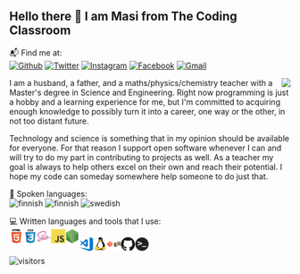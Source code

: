 ## Hello there 👋 I am Masi from The Coding Classroom

:mailbox_with_mail: Find me at:  
[![Github](https://img.shields.io/badge/-Github-a9a9a9?style=flat&logo=Github&logoColor=white)](https://github.com/The-Coding-Classroom)
[![Twitter](https://img.shields.io/badge/-Twitter-blue?style=flat&logo=Twitter&logoColor=white)](https://twitter.com/thecodingclass1)
[![Instagram](https://img.shields.io/badge/-Instagram-c13584?style=flat&labelColor=c13584&logo=instagram&logoColor=white)](https://www.instagram.com/thecodingclassroom/)
[![Facebook](https://img.shields.io/badge/-Facebook-blue?style=flat&logo=Facebook&logoColor=white)](https://twitter.com/thecodingclass1)
[![Gmail](https://img.shields.io/badge/-Gmail-c14438?style=flat&logo=Gmail&logoColor=white)](mailto:thecodingclassroom@gmail.com)

<img align="right" src="https://media.giphy.com/media/128Ygie2wLdH5m/giphy.gif" />

I am a husband, a father, and a maths/physics/chemistry teacher with a Master's degree in Science and Engineering. Right now programming is just a hobby and a learning experience for me, but I'm committed to acquiring enough knowledge to possibly turn it into a career, one way or the other, in not too distant future.

Technology and science is something that in my opinion should be available for everyone. For that reason I support open software whenever I can and will try to do my part in contributing to projects as well. As a teacher my goal is always to help others excel on their own and reach their potential. I hope my code can someday somewhere help someone to do just that.

:speech_balloon: Spoken languages:  
<img src="https://raw.githubusercontent.com/hjnilsson/country-flags/master/svg/gb.svg" alt="finnish" width="25" height="15"/>
<img src="https://raw.githubusercontent.com/hjnilsson/country-flags/master/svg/fi.svg" alt="finnish" width="25" height="15"/>
<img src="https://raw.githubusercontent.com/hjnilsson/country-flags/master/svg/se.svg" alt="swedish" width="25" height="15"/>  

:computer: Written languages and tools that I use:  
<img align="left" alt="HTML5" width="25px" height="25" src="https://raw.githubusercontent.com/github/explore/80688e429a7d4ef2fca1e82350fe8e3517d3494d/topics/html/html.png" />
<img align="left" alt="CSS3" width="25px" height="25" src="https://raw.githubusercontent.com/github/explore/80688e429a7d4ef2fca1e82350fe8e3517d3494d/topics/css/css.png" />
<img align="left" alt="Sass" width="25px" height="25" src="https://raw.githubusercontent.com/github/explore/80688e429a7d4ef2fca1e82350fe8e3517d3494d/topics/sass/sass.png" />
<img align="left" alt="JavaScript" width="25px" height="25" src="https://raw.githubusercontent.com/github/explore/80688e429a7d4ef2fca1e82350fe8e3517d3494d/topics/javascript/javascript.png" />
<img align="left" alt="Node.js" width="25px" height="25" src="https://raw.githubusercontent.com/github/explore/80688e429a7d4ef2fca1e82350fe8e3517d3494d/topics/nodejs/nodejs.png" />  

 

<img align="left" alt="Visual Studio Code" width="25px" height="25" src="https://raw.githubusercontent.com/github/explore/80688e429a7d4ef2fca1e82350fe8e3517d3494d/topics/visual-studio-code/visual-studio-code.png" />
<img align="left" alt="Linux" width="25px" height="25" src="https://raw.githubusercontent.com/devicons/devicon/master/icons/linux/linux-original.svg" />
<img align="left" alt="Git" width="25px" height="25" src="https://raw.githubusercontent.com/github/explore/80688e429a7d4ef2fca1e82350fe8e3517d3494d/topics/git/git.png" />
<img align="left" alt="GitHub" width="25px" height="25" src="https://raw.githubusercontent.com/github/explore/78df643247d429f6cc873026c0622819ad797942/topics/github/github.png" />
<img align="left" alt="Terminal" width="25px" height="25" src="https://raw.githubusercontent.com/github/explore/80688e429a7d4ef2fca1e82350fe8e3517d3494d/topics/terminal/terminal.png" />  

<br/>
<br/>
<img src="https://visitor-badge.glitch.me/badge?page_id=The-Coding-Classroom.The-Coding-Classroom" alt="visitors">  